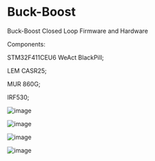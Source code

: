 # Buck-Boost
Buck-Boost Closed Loop Firmware and Hardware

Components: 

STM32F411CEU6 WeAct BlackPill;

LEM CASR25;

MUR 860G;

IRF530;

![image](https://github.com/user-attachments/assets/5db8aec2-745e-449b-aca9-3af2cb4e780e)

![image](https://github.com/user-attachments/assets/79c8903a-d7b7-42f7-8a47-139d1d25b31f)

![image](https://github.com/user-attachments/assets/90b645f5-a7d8-4228-afb5-0523caf34590)

![image](https://github.com/user-attachments/assets/1fdf337b-c7f3-4494-a0e6-5244705c22b3)


